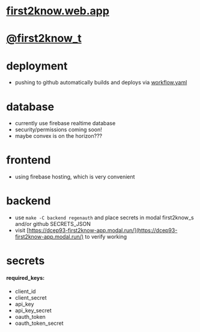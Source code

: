 # [first2know.web.app](first2know.web.app)

# [@first2know_t](https://twitter.com/first2know_t)

# deployment

- pushing to github automatically builds and deploys via [workflow.yaml](https://github.com/dcep93/first2know/blob/master/.github/workflows/workflow.yaml)

# database

- currently use firebase realtime database
- security/permissions coming soon!
- maybe convex is on the horizon???

# frontend

- using firebase hosting, which is very convenient

# backend

- use `make -C backend regenauth` and place secrets in modal first2know_s and/or github SECRETS_JSON
- visit [https://dcep93-first2know-app.modal.run/](https://dcep93-first2know-app.modal.run/) to verify working

# secrets

#### required_keys:

- client_id
- client_secret
- api_key
- api_key_secret
- oauth_token
- oauth_token_secret
